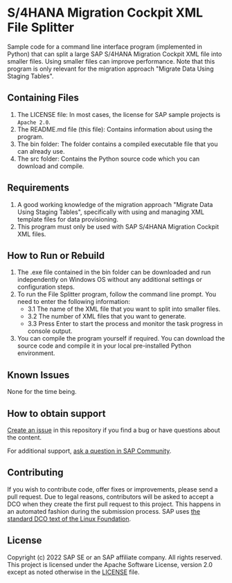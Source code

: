 # S/4HANA Migration Cockpit XML File Splitter
Sample code for a command line interface program (implemented in Python) that can split a large SAP S/4HANA Migration Cockpit XML file into smaller files. Using smaller files can improve performance. Note that this program is only relevant for the migration approach "Migrate Data Using Staging Tables".

## Containing Files

1. The LICENSE file:
In most cases, the license for SAP sample projects is `Apache 2.0`.
2. The README.md file (this file):
Contains information about using the program.
3. The bin folder:
The folder contains a compiled executable file that you can already use.
4. The src folder:
Contains the Python source code which you can download and compile.

## Requirements
1. A good working knowledge of the migration approach "Migrate Data Using Staging Tables", specifically with using and managing XML template files for data provisioning.
2. This program must only be used with SAP S/4HANA Migration Cockpit XML files.

## How to Run or Rebuild
1. The .exe file contained in the bin folder can be downloaded and run independently on Windows OS without any additional settings or configuration steps.
2. To run the File Splitter program, follow the command line prompt. You need to enter the following information:
   * 3.1 The name of the XML file that you want to split into smaller files.
   * 3.2 The number of XML files that you want to generate.
   * 3.3 Press Enter to start the process and monitor the task progress in console output.
3. You can compile the program yourself if required. You can download the source code and compile it in your local pre-installed Python environment.

## Known Issues
None for the time being.

## How to obtain support
[Create an issue](https://github.com/SAP-samples/s4hana-mc-xml-file-splitter/issues) in this repository if you find a bug or have questions about the content.
 
For additional support, [ask a question in SAP Community](https://answers.sap.com/questions/ask.html).

## Contributing
If you wish to contribute code, offer fixes or improvements, please send a pull request. Due to legal reasons, contributors will be asked to accept a DCO when they create the first pull request to this project. This happens in an automated fashion during the submission process. SAP uses [the standard DCO text of the Linux Foundation](https://developercertificate.org/).

## License
Copyright (c) 2022 SAP SE or an SAP affiliate company. All rights reserved. This project is licensed under the Apache Software License, version 2.0 except as noted otherwise in the [LICENSE](LICENSE) file.
